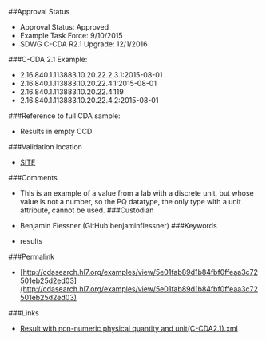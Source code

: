 ##Approval Status 

* Approval Status: Approved
* Example Task Force: 9/10/2015
* SDWG C-CDA R2.1 Upgrade: 12/1/2016    

###C-CDA 2.1 Example:


* 2.16.840.1.113883.10.20.22.2.3.1:2015-08-01
* 2.16.840.1.113883.10.20.22.4.1:2015-08-01
* 2.16.840.1.113883.10.20.22.4.119
* 2.16.840.1.113883.10.20.22.4.2:2015-08-01

###Reference to full CDA sample:
* Results in empty CCD


###Validation location

* [SITE](https://sitenv.org/sandbox-ccda/ccda-validator)


###Comments

* This is an example of a value from a lab with a discrete unit, but whose value is not a number, so the PQ datatype, the only type with a unit attribute, cannot be used.
###Custodian

* Benjamin Flessner (GitHub:benjaminflessner)
###Keywords

* results

###Permalink

* [http://cdasearch.hl7.org/examples/view/5e01fab89d1b84fbf0ffeaa3c72501eb25d2ed03](http://cdasearch.hl7.org/examples/view/5e01fab89d1b84fbf0ffeaa3c72501eb25d2ed03)

###Links

* [Result with non-numeric physical quantity and unit(C-CDA2.1).xml](https://github.com/HL7/C-CDA-Examples/tree/master/Results/Result%20with%20non-numeric%20physical%20quantity%20and%20unit/Result%20with%20non-numeric%20physical%20quantity%20and%20unit%28C-CDA2.1%29.xml)
